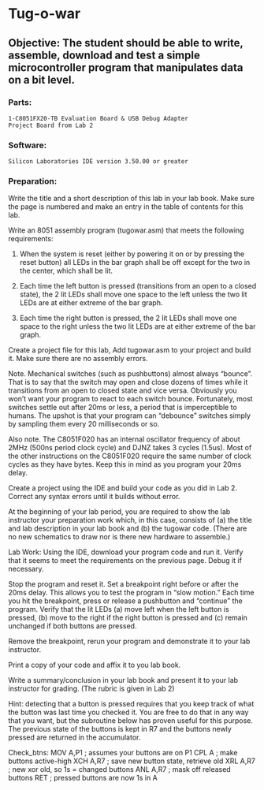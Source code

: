 Tug-o-war 
======================

Objective: The student should be able to write, assemble, download and test a 
simple microcontroller program that manipulates data on a bit level.
------------------------------------------------------------------------ 
 
### Parts: 
    1-C8051FX20-TB Evaluation Board & USB Debug Adapter 
    Project Board from Lab 2 
 
### Software:
    Silicon Laboratories IDE version 3.50.00 or greater 
 
### Preparation:  
Write the title and a short description of this lab in your lab book. 
Make sure the page is numbered and make an entry in the table of 
contents for this lab. 
 
Write an 8051 assembly program (tugowar.asm) that meets the 
following requirements: 
 
1. When the system is reset (either by powering it on or by pressing 
the reset button) all LEDs in the bar graph shall be off except for 
the two in the center, which shall be lit. 
 
2. Each time the left button is pressed (transitions from an open to 
a closed state), the 2 lit LEDs shall move one space to the left 
unless the two lit LEDs are at either extreme of the bar graph. 
 
3.  Each time the right button is pressed, the 2 lit LEDs shall move 
one space to the right unless the two lit LEDs are at either extreme 
of the bar graph. 
 
 Create a project file for this lab, Add tugowar.asm to your project 
and build it.  Make sure there are no assembly errors. 
 
Note. Mechanical switches (such as pushbuttons) almost always 
“bounce”. That is to say that the switch may open and close dozens 
of times while it transitions from an open to closed state and vice 
versa.  Obviously you won’t want your program to react to each 
switch bounce.  Fortunately, most switches settle out after 20ms or 
less, a period that is imperceptible to humans.  The upshot is that 
your program can “debounce” switches simply by sampling them 
every 20 milliseconds or so. 
 
Also note. The C8051F020 has an internal oscillator frequency of 
about 2MHz (500ns period clock cycle) and DJNZ takes 3 cycles 
(1.5us).  Most of the other instructions on the C8051F020 require 
the same number of clock cycles as they have bytes.  Keep this in 
mind as you program your 20ms delay. 
 
Create a project using the IDE and build your code as you did in 
Lab 2. Correct any syntax errors until it builds without error. 
 
At the beginning of your lab period, you are required to show the 
lab instructor your preparation work which, in this case, consists of 
(a) the title and lab description in your lab book and (b) the tugowar 
code. (There are no new schematics to draw nor is there new 
hardware to assemble.) 
 
Lab Work: Using the IDE, download your program code and run it. Verify that it 
seems to meet the requirements on the previous page.  Debug it if 
necessary. 
 
 Stop the program and reset it.  Set a breakpoint right before or after 
the 20ms delay. This allows you to test the program in “slow motion.” 
Each time you hit the breakpoint, press or release a pushbutton and 
“continue” the program. Verify that the lit LEDs (a) move left when the 
left button is pressed, (b) move to the right if the right button is 
pressed and (c) remain unchanged if both buttons are pressed. 
 
Remove the breakpoint, rerun your program and demonstrate it to 
your lab instructor. 
 
Print a copy of your code and affix it to you lab book. 
 
 Write a summary/conclusion in your lab book and present it to your 
lab instructor for grading. (The rubric is given in Lab 2) 
 
Hint: detecting that a button is pressed requires that you keep track 
of what the button was last time you checked it. You are free to do 
that in any way that you want, but the subroutine below has proven 
useful for this purpose. The previous state of the buttons is kept in R7 
and the buttons newly pressed are returned in the accumulator. 
 
Check_btns:  MOV A,P1 ; assumes your buttons are on P1 
 CPL A ; make buttons active-high 
 XCH A,R7 ; save new button state, retrieve old 
 XRL A,R7 ; new xor old, so 1s = changed buttons 
 ANL A,R7 ; mask off released buttons 
 RET  ; pressed buttons are now 1s in A 